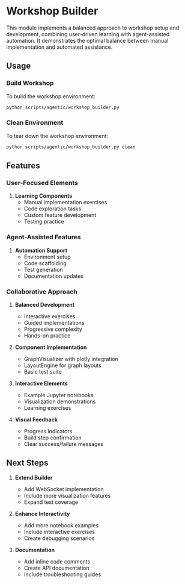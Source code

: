 # Workshop Builder

This module implements a balanced approach to workshop setup and development, combining user-driven learning with agent-assisted automation. It demonstrates the optimal balance between manual implementation and automated assistance.

## Usage

### Build Workshop
To build the workshop environment:
```bash
python scripts/agentic/workshop_builder.py
```

### Clean Environment
To tear down the workshop environment:
```bash
python scripts/agentic/workshop_builder.py clean
```

## Features

### User-Focused Elements
1. **Learning Components**
   - Manual implementation exercises
   - Code exploration tasks
   - Custom feature development
   - Testing practice

### Agent-Assisted Features
1. **Automation Support**
   - Environment setup
   - Code scaffolding
   - Test generation
   - Documentation updates

### Collaborative Approach
1. **Balanced Development**
   - Interactive exercises
   - Guided implementations
   - Progressive complexity
   - Hands-on practice

2. **Component Implementation**
   - GraphVisualizer with plotly integration
   - LayoutEngine for graph layouts
   - Basic test suite

3. **Interactive Elements**
   - Example Jupyter notebooks
   - Visualization demonstrations
   - Learning exercises

4. **Visual Feedback**
   - Progress indicators
   - Build step confirmation
   - Clear success/failure messages

## Next Steps

1. **Extend Builder**
   - Add WebSocket implementation
   - Include more visualization features
   - Expand test coverage

2. **Enhance Interactivity**
   - Add more notebook examples
   - Include interactive exercises
   - Create debugging scenarios

3. **Documentation**
   - Add inline code comments
   - Create API documentation
   - Include troubleshooting guides
